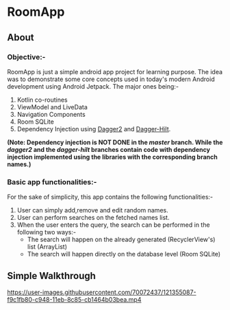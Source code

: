 # RoomApp
## About
### Objective:-
RoomApp is just a simple android app project for learning purpose. The idea was to demonstrate some core concepts used in today's modern Android development using Android Jetpack.
The major ones being:-
1. Kotlin co-routines
2. ViewModel and LiveData
3. Navigation Components
4. Room SQLite
5. Dependency Injection using [Dagger2](https://developer.android.com/training/dependency-injection/dagger-android) and [Dagger-Hilt](https://dagger.dev/hilt/).

**(Note: Dependency injection is NOT DONE in the _master_ branch. While the _dagger2_ and the _dagger-hilt_ branches contain code with dependency injection implemented using the libraries with the corresponding branch names.)**
 
### Basic app functionalities:-
For the sake of simplicity, this app contains the following functionalities:-
1. User can simply add,remove and edit random names. 
2. User can perform searches on the fetched names list.
3. When the user enters the query, the search can be performed in the following two ways:-
     - The search will happen on the already generated (RecyclerView's) list (ArrayList)
     - The search will happen directly on the database level (Room SQLite)
## Simple Walkthrough
https://user-images.githubusercontent.com/70072437/121355087-f9c1fb80-c948-11eb-8c85-cb1464b03bea.mp4
